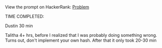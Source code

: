 View the prompt on HackerRank: [Problem](https://www.hackerrank.com/challenges/ctci-ransom-note/problem?h_l=interview&playlist_slugs%5B%5D=interview-preparation-kit&playlist_slugs%5B%5D=dictionaries-hashmaps)

TIME COMPLETED: 

Dustin 30 min

Talitha 4+ hrs, before I realized that I was probably doing something wrong. Turns out, don't implement your own hash.
After that it only took 20-30 min
